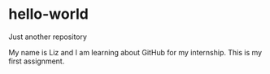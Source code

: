 # hello-world
Just another repository

My name is Liz and I am learning about GitHub for my internship. This is my first assignment. 
